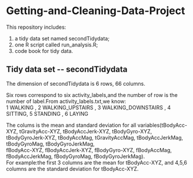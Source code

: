 # Getting-and-Cleaning-Data-Project

This repository includes:   
1) a tidy data set named secondTidydata;  
2) one R script called run_analysis.R;   
3) code book for tidy data.  

## Tidy data set -- secondTidydata

The dimension of secondTidydata is 6 rows, 66 columns. 
  
Six rows correspond to six activity_labels,and the number of row is the number of label.From activity_labels.txt,we know:  
1 WALKING , 2 WALKING_UPSTAIRS , 3 WALKING_DOWNSTAIRS , 4 SITTING, 5 STANDING , 6 LAYING 
  
The colums is the mean and standard deviation for all variables(tBodyAcc-XYZ, tGravityAcc-XYZ, tBodyAccJerk-XYZ,   tBodyGyro-XYZ, tBodyGyroJerk-XYZ, tBodyAccMag, tGravityAccMag, tBodyAccJerkMag, tBodyGyroMag, tBodyGyroJerkMag,  
fBodyAcc-XYZ, fBodyAccJerk-XYZ, fBodyGyro-XYZ, fBodyAccMag, fBodyAccJerkMag, fBodyGyroMag, fBodyGyroJerkMag).  
For example:the first 3 columns are the mean for tBodyAcc-XYZ, and 4,5,6 columns are the standard deviation for tBodyAcc-XYZ.
